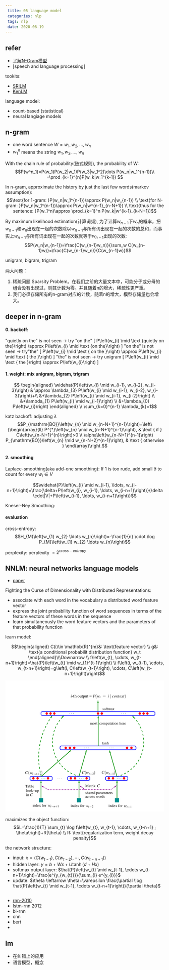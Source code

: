 ```yaml
---
 title: 05 language model
 categories: nlp
 tags: nlp
 date: 2020-06-19
---
```


## refer
- [了解N-Gram模型](https://zhuanlan.zhihu.com/p/34219483)
- [speech and language processing]

tookits:
- [SRILM](http://www.speech.sri.com/projects/srilm/)
- [KenLM](https://kheafield.com/code/kenlm/)

language model:
- count-based (statistical)
- neural langiage models


## n-gram

- one word sentence $W={w_1,w_2,\dots,w_n}$
- $w^n_1$ means the string $w_1,w_2,\dots,w_n$

With the chain rule of probability(链式规则), the probability of W:
$$P(w^n_1)=P(w_1)P(w_2|w_1)P(w_3|w_1^2)\dots P(w_n|w_1^{n-1})\\
=\prod_{k=1}^{n}P(w_k|w_1^{k-1}) $$

In n-gram, approximate the history by just the last few words(markov assumption):
$$\text{for 1-gram: }P(w_n|w_1^{n-1})\approx P(w_n|w_{n-1}) \\
\text{for N-gram: }P(w_n|w_1^{n-1})\approx P(w_n|w^{n-1}_{n-N+1}) \\
\text{thus for the sentence: }P(w_1^n)\approx \prod_{k=1}^n P(w_k|w^{k-1}_{k-N+1})$$

By maximum likelihood estimation(计算词频), 为了计算$w_{n-1}$下$w_{n}$的概率，把$w_{n-1}$和$w_{n}$出现在一起的次数除以$w_{n-1}$与所有词出现在一起的次数的总和，而事实上$w_{n-1}$与所有词出现在一起的次数就等于$w_{n-1}$出现的次数:
$$P(w_n|w_{n-1})=\frac{C(w_{n-1}w_n)}{\sum_w C(w_{n-1}w)}=\frac{C(w_{n-1}w_n)}{C(w_{n-1}w)}$$ 

unigram, bigram, trigram

两大问题：

1. 稀疏问题 Sparsity Problem。在我们之前的大量文本中，可能分子或分母的组合没有出现过，则其计数为零。并且随着n的增大，稀疏性更严重。
2. 我们必须存储所有的n-gram对应的计数，随着n的增大，模型存储量也会增大。

## deeper in n-gram

#### 0. backoff:
"quietly on the" is not seen $\longrightarrow$ try "on the"
\[
P\left(w_{i} \mid \text {quietly on the}\right) \approx P\left(w_{i} \mid \text {on the}\right)
\]
"on the" is not seen $\longrightarrow$ try"the"
\[
P\left(w_{i} \mid \text { on the }\right) \approx P\left(w_{i} \mid \text { the }\right)
\]
"the" is not seen $\longrightarrow$ try unigram
\[
P\left(w_{i} \mid \text { the }\right) \approx P\left(w_{i}\right)
\]

#### 1. weight: mix unigram, bigram, trigram

$$ \begin{aligned}
\widehat{P}\left(w_{i} \mid w_{i-1}, w_{i-2}, w_{i-3}\right) & \approx \lambda_{3} P\left(w_{i} \mid w_{i-1}, w_{i-2}, w_{i-3}\right)+\\
&+\lambda_{2} P\left(w_{i} \mid w_{i-1}, w_{i-2}\right) \\
&+\lambda_{1} P\left(w_{i} \mid w_{i-1}\right) \\
&+\lambda_{0} P\left(w_{i}\right)
\end{aligned}   \\
\sum_{k=0}^{n-1} \lambda_{k}=1$$

katz backoff: adjusting $\lambda$
$$P_{\mathrm{BO}}\left(w_{n} \mid w_{n-N+1}^{n-1}\right)=\left\{\begin{array}{ll}
P^{*}\left(w_{n} \mid w_{n-N+1}^{n-1}\right), & \text { if } C\left(w_{n-N+1}^{n}\right)>0 \\
\alpha\left(w_{n-N+1}^{n-1}\right) P_{\mathrm{BO}}\left(w_{n} \mid w_{n-N+2}^{n-1}\right), & \text { otherwise }
\end{array}\right.$$

#### 2. smoothing

Laplace-smoothing(aka add-one smoothing): If 1 is too rude, add small $\delta$ to count for every $w_i\in V$

$$\widehat{P}\left(w_{i} \mid w_{i-1}, \ldots, w_{i-n+1}\right)=\frac{\delta+P\left(w_{i}, w_{i-1}, \ldots, w_{i-n+1}\right)}{\delta \cdot|V|+P\left(w_{i-1}, \ldots, w_{i-n+1}\right)}$$

Kneser-Ney Smoothing:

#### evaluation

cross-entropy:
$$H_{M}\left(w_{1} w_{2} \ldots w_{n}\right)=-\frac{1}{n} \cdot \log P_{M}\left(w_{1} w_{2} \ldots w_{n}\right)$$

perplexity:
perplexity $=2^{c r o s s-e n t r o p y}$

## NNLM: neural networks language models

 - [paper](https://link.zhihu.com/?target=http%3A//www.jmlr.org/papers/volume3/bengio03a/bengio03a.pdf)

 Fighting the Curse of Dimensionality with Distributed Representations:
 - associate with each word in the vocabulary a distributed word feature vector
 - express the joint probability function of word sequences in terms of the feature vectors of these words in the sequence
- learn simultaneously the word feature vectors and the parameters of that probability function

learn model:

$$\begin{aligned} C(i)\in  \mathbb{R}^{m}&: \text{feature vector} \\ 
g&: \text{a conditional probabilit distribution function} w_t \end{aligned}\\\Downarrow \\ f\left(w_{t}, \cdots, w_{t-n+1}\right)=\hat{P}\left(w_{t} \mid w_{1}^{t-1}\right) \\ 
 f\left(i, w_{t-1}, \cdots, w_{t-n+1}\right)=g\left(i, C\left(w_{t-1}\right), \cdots, C\left(w_{t-n+1}\right)\right)$$

![nnlm](imgs/nnlm.png)


maximizes the object function:
$$L=\frac{1}{T} \sum_{t} \log f\left(w_{t}, w_{t-1}, \cdots, w_{t-n+1} ; \theta\right)+R(\theta)    \\
R: \text{regularization term, weight decay penalty}$$

the network structure:
- input: $x=\left(C\left(w_{t-1}\right), C\left(w_{t-2}\right), \cdots, C\left(w_{t-n+1}\right)\right)$
- hidden layer: $y=b+W x+U \tanh (d+H x)$
- softmax output layer: $\hat{P}\left(w_{t} \mid w_{t-1}, \cdots w_{t-n+1}\right)=\frac{e^{y_{w_{t}}}}{\sum_{i} e^{y_{i}}}$
- update: $\theta \leftarrow \theta+\varepsilon \frac{\partial \log \hat{P}\left(w_{t} \mid w_{t-1}, \cdots w_{t-n+1}\right)}{\partial \theta}$

## 

- [rnn-2010](https://link.zhihu.com/?target=https%3A//www.isca-speech.org/archive/archive_papers/interspeech_2010/i10_1045.pdf)
- lstm-rnn 2012
- bi-rnn
- cnn
- bert
- 


## lm

- 在纠错上的应用
- 语言模型，概念
